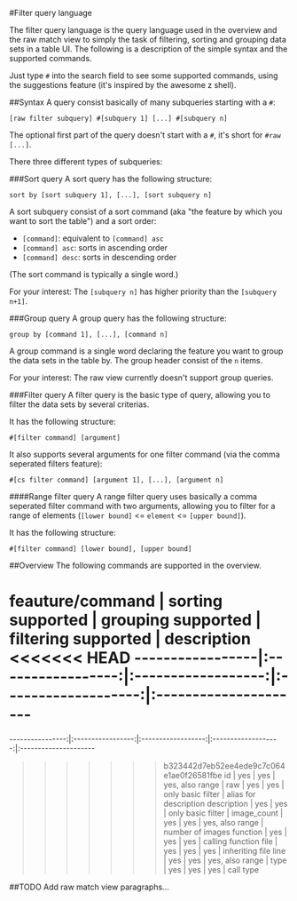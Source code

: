 #Filter query language

The filter query language is the query language used in the overview and the raw match view to simply the task of filtering, sorting and grouping data sets in a table UI.
The following is a description of the simple syntax and the supported commands.

Just type `#` into the search field to see some supported commands, using the suggestions feature (it's inspired by the awesome z shell).

##Syntax
A query consist basically of many subqueries starting with a `#`:

`[raw filter subquery] #[subquery 1] [...] #[subquery n]`

The optional first part of the query doesn't start with a `#`, it's short for `#raw [...]`.


There three different types of subqueries:

###Sort query
A sort query has the following structure:

`sort by [sort subquery 1], [...], [sort subquery n]`

A sort subquery consist of a sort command (aka "the feature by which you want to sort the table") and a sort order:
- `[command]`: equivalent to `[command] asc`
- `[command] asc`: sorts in ascending order
- `[command] desc`: sorts in descending order

(The sort command is typically a single word.)

For your interest: The `[subquery n]` has higher priority than the `[subquery n+1]`. 

###Group query
A group query has the following structure:

`group by [command 1], [...], [command n]`

A group command is a single word declaring the feature you want to group the data sets in the table by.
The group header consist of the `n` items.

For your interest: The raw view currently doesn't support group queries.

###Filter query
A filter query is the basic type of query, allowing you to filter the data sets by several criterias.

It has the following structure:

`#[filter command] [argument]`

It also supports several arguments for one filter command (via the comma seperated filters feature):

`#[cs filter command] [argument 1], [...], [argument n]`


####Range filter query
A range filter query uses basically a comma seperated filter command with two arguments, allowing you to
filter for a range of elements (`[lower bound]` <= `element` <= `[upper bound]`).

It has the following structure:

`#[filter command] [lower bound], [upper bound]`



##Overview
The following commands are supported in the overview.

feauture/command | sorting supported | grouping supported | filtering supported | description
<<<<<<< HEAD
-----------------|:-----------------:|:------------------:|:-------------------:|:---------------------
=======
----------------:|:-----------------:|:------------------:|:-------------------:|:---------------------
>>>>>>> b323442d7eb52ee4ede9c7c064e1ae0f26581fbe
id               | yes               | yes                | yes, also range     |
raw              | yes               | yes                | only basic filter   | alias for description
description      | yes               | yes                | only basic filter   |
image_count      | yes               | yes                | yes, also range     | number of images
function         | yes               | yes                | yes                 | calling function
file             | yes               | yes                | yes                 | inheriting file
line             | yes               | yes                | yes, also range     |
type             | yes               | yes                | yes                 | call type   
            

##TODO
Add raw match view paragraphs... 
